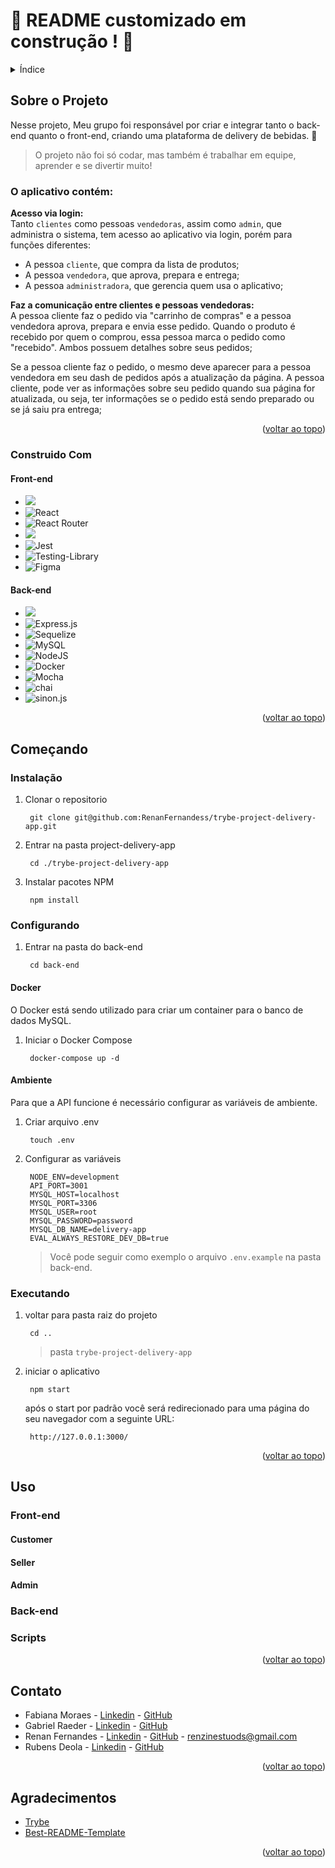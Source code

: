 <a name="readme-top"></a>
# :construction: README customizado em construção ! :construction:
<!-- Olá, Tryber!
Esse é apenas um arquivo inicial para o README do seu projeto no qual você pode customizar e reutilizar todas as vezes que for executar o trybe-publisher.

Para deixá-lo com a sua cara, basta alterar o seguinte arquivo da sua máquina: ~/.student-repo-publisher/custom/_NEW_README.md

É essencial que você preencha esse documento por conta própria, ok?
Não deixe de usar nossas dicas de escrita de README de projetos, e deixe sua criatividade brilhar!
:warning: IMPORTANTE: você precisa deixar nítido:
- quais arquivos/pastas foram desenvolvidos por você; 
- quais arquivos/pastas foram desenvolvidos por outra pessoa estudante;
- quais arquivos/pastas foram desenvolvidos pela Trybe.

<details>
  <summary><strong></strong></summary><br />

</details>
-->

<details>
  <summary>Índice</summary>
  <ol>
    <li>
      <a href="#sobre-o-projeto">Sobre o Projeto</a>
      <ul>
        <li><a href="#o-aplicativo-contém">O aplicativo contém</a></li>
        <li><a href="#construido-com">Construido Com</a></li>
      </ul>
    </li>
    <li>
      <a href="#começando">Começando</a>
      <ul>
        <li><a href="#instalação">Instalação</a></li>
        <li><a href="#configurando">Configurando</a></li>
        <li><a href="#executando">Executando</a></li>
      </ul>
    </li>
    <li><a href="#uso">Uso</a></li>
    <li><a href="#contato">Contato</a></li>
    <li><a href="#agradecimentos">Agradecimentos</a></li>
  </ol>
</details>

## Sobre o Projeto
Nesse projeto, Meu grupo foi responsável por criar e integrar tanto o back-end quanto o front-end, criando uma plataforma de delivery de bebidas. 🍹

> O projeto não foi só codar, mas também é trabalhar em equipe, aprender e se divertir muito!

### O aplicativo contém:

**Acesso via login:** <br>
Tanto `clientes` como pessoas `vendedoras`, assim como `admin`, que administra o sistema, tem acesso ao aplicativo via login, porém para funções diferentes:

   * A pessoa `cliente`, que compra da lista de produtos;
   * A pessoa `vendedora`, que aprova, prepara e entrega;
   * A pessoa `administradora`, que gerencia quem usa o aplicativo;

**Faz a comunicação entre clientes e pessoas vendedoras:** <br>
A pessoa cliente faz o pedido via "carrinho de compras" e a pessoa vendedora aprova, prepara e envia esse pedido. Quando o produto é recebido por quem o comprou, essa pessoa marca o pedido como "recebido". Ambos possuem detalhes sobre seus pedidos;

Se a pessoa cliente faz o pedido, o mesmo deve aparecer para a pessoa vendedora em seu dash de pedidos após a atualização da página. A pessoa cliente, pode ver as informações sobre seu pedido quando sua página for atualizada, ou seja, ter informações se o pedido está sendo preparado ou se já saiu pra entrega;



<p align="right">(<a href="#readme-top">voltar ao topo</a>)</p>

### Construido Com

  #### Front-end
  * [<img src="https://img.shields.io/badge/JavaScript-323330?style=for-the-badge&logo=javascript&logoColor=F7DF1E" />](https://developer.mozilla.org/en-US/docs/Web/JavaScript)
  * ![React](https://img.shields.io/badge/react-%2320232a.svg?style=for-the-badge&logo=react&logoColor=%2361DAFB)
  * ![React Router](https://img.shields.io/badge/React_Router-CA4245?style=for-the-badge&logo=react-router&logoColor=white)
  * [<img src="https://img.shields.io/badge/CSS3-1572B6?style=for-the-badge&logo=css3&logoColor=white" />](https://www.w3schools.com/css/)
  * ![Jest](https://img.shields.io/badge/-jest-%23C21325?style=for-the-badge&logo=jest&logoColor=white)
  * ![Testing-Library](https://img.shields.io/badge/-TestingLibrary-%23E33332?style=for-the-badge&logo=testing-library&logoColor=white)
  * ![Figma](https://img.shields.io/badge/figma-%23F24E1E.svg?style=for-the-badge&logo=figma&logoColor=white)
  
  #### Back-end
  * [<img src="https://img.shields.io/badge/JavaScript-323330?style=for-the-badge&logo=javascript&logoColor=F7DF1E" />](https://developer.mozilla.org/en-US/docs/Web/JavaScript)
  * ![Express.js](https://img.shields.io/badge/express.js-%23404d59.svg?style=for-the-badge&logo=express&logoColor=%2361DAFB)
  * ![Sequelize](https://img.shields.io/badge/Sequelize-52B0E7?style=for-the-badge&logo=Sequelize&logoColor=white)
  * ![MySQL](https://img.shields.io/badge/mysql-%2300f.svg?style=for-the-badge&logo=mysql&logoColor=white)
  * ![NodeJS](https://img.shields.io/badge/node.js-6DA55F?style=for-the-badge&logo=node.js&logoColor=white)
  * ![Docker](https://img.shields.io/badge/docker-%230db7ed.svg?style=for-the-badge&logo=docker&logoColor=white)
  * ![Mocha](https://img.shields.io/badge/-mocha-%238D6748?style=for-the-badge&logo=mocha&logoColor=white)
  * ![chai](https://img.shields.io/badge/-chai-%23C21325?style=for-the-badge&logo=chai&logoColor=white)
  * ![sinon.js](https://img.shields.io/badge/-sinon.js-%238D6748?style=for-the-badge&logo=sinon.js&logoColor=white)
 
 
 
<p align="right">(<a href="#readme-top">voltar ao topo</a>)</p>

## Começando

### Instalação

1. Clonar o repositorio

        git clone git@github.com:RenanFernandess/trybe-project-delivery-app.git

2. Entrar na pasta project-delivery-app
  
        cd ./trybe-project-delivery-app
    
3. Instalar pacotes NPM
  
        npm install

### Configurando

1. Entrar na pasta do back-end
    
        cd back-end

#### Docker
O Docker está sendo utilizado para criar um container para o banco de dados MySQL.

1. Iniciar o Docker Compose

        docker-compose up -d
    
#### Ambiente
Para que a API funcione é necessário configurar as variáveis de ambiente.

1. Criar arquivo .env

        touch .env
    
2. Configurar as variáveis

        NODE_ENV=development
        API_PORT=3001
        MYSQL_HOST=localhost
        MYSQL_PORT=3306
        MYSQL_USER=root
        MYSQL_PASSWORD=password
        MYSQL_DB_NAME=delivery-app
        EVAL_ALWAYS_RESTORE_DEV_DB=true

    > Você pode seguir como exemplo o arquivo `.env.example`  na pasta back-end.

### Executando
  
1. voltar para pasta raiz do projeto
  
        cd ..
  
    > pasta `trybe-project-delivery-app`
2. iniciar o aplicativo
    
        npm start

   após o start por padrão você será redirecionado para uma página do seu navegador com a seguinte URL:
   
        http://127.0.0.1:3000/

<p align="right">(<a href="#readme-top">voltar ao topo</a>)</p>
 
## Uso

### Front-end

#### Customer

#### Seller

#### Admin

### Back-end

### Scripts

<p align="right">(<a href="#readme-top">voltar ao topo</a>)</p>

## Contato

* Fabiana Moraes - [Linkedin](https://www.linkedin.com/in/fabiana-mrs/) - [GitHub](https://github.com/Fabianamrs)
* Gabriel Raeder - [Linkedin](https://www.linkedin.com/in/gabrielraedergoncalves/) - [GitHub](https://github.com/gabrielraeder)
* Renan Fernandes - [Linkedin](https://www.linkedin.com/in/orenanfernandes/) - [GitHub](https://github.com/RenanFernandess) - renzinestuods@gmail.com
* Rubens Deola - [Linkedin](https://www.linkedin.com/in/rubens-deola/) - [GitHub](https://github.com/RDeola)

<p align="right">(<a href="#readme-top">voltar ao topo</a>)</p>

## Agradecimentos

* [Trybe](https://www.betrybe.com/)
* [Best-README-Template](https://github.com/othneildrew/Best-README-Template)

<p align="right">(<a href="#readme-top">voltar ao topo</a>)</p>
